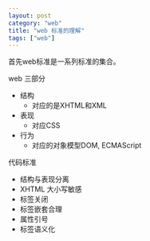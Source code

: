 ```yaml
---
layout: post
category: "web"
title: "web 标准的理解"
tags: ["web"]
---
```


首先web标准是一系列标准的集合。

web 三部分
- 结构
	- 对应的是XHTML和XML
- 表现
	- 对应CSS
- 行为
	- 对应的对象模型DOM, ECMAScript

代码标准

- 结构与表现分离
- XHTML 大小写敏感
- 标签关闭
- 标签嵌套合理
- 属性引号
- 标签语义化





